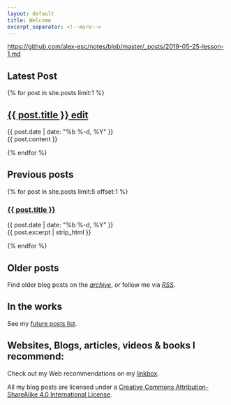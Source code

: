 ```yaml
---
layout: default
title: Welcome
excerpt_separator: <!--more-->
---
```



https://github.com/alex-esc/notes/blob/master/_posts/2019-05-25-lesson-1.md
## Latest Post



{% for post in site.posts limit:1 %}


<article class='post'>
  <h1 class='post-title'>
    <a href="{{ site.path }}{{ post.url }}">
      {{ post.title }}
    </a>

  <a href="https://github.com/alex-esc/notes/blob/master/{{page.relative_path}}">
      edit
    </a>


  </h1>
  <div class="post-date">{{ post.date | date: "%b %-d, %Y" }}</div>
  {{ post.content }}
</article>

{% endfor %}


## Previous posts


{% for post in site.posts limit:5 offset:1 %}


<article class='post'>
  <h3>
    <a href="{{ site.path }}{{ post.url }}">
      {{ post.title }}
    </a>
  </h3>
  <div class="post-date">{{ post.date | date: "%b %-d, %Y" }}</div>
  {{ post.excerpt | strip_html }}
</article>

{% endfor %}


## Older posts

Find older blog posts on the _[archive](archive.md)_, or follow me via _[RSS](feed.xml)_.


## In the works

See my [future posts list](up-next.md).

## Websites, Blogs, articles, videos & books I recommend:

Check out my Web recommendations on my [linkbox][lb1].

[lb1]: https://alex-esc.github.io/url/linkbox


All my blog posts are licensed under a [Creative Commons Attribution-ShareAlike 4.0 International License][l].


[l]: https://creativecommons.org/licenses/by-sa/4.0/
